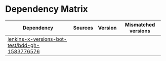 # Dependency Matrix

Dependency | Sources | Version | Mismatched versions
---------- | ------- | ------- | -------------------
[jenkins-x-versions-bot-test/bdd-gh-1583776576](https://github.com/jenkins-x-versions-bot-test/bdd-gh-1583776576.git) |  | []() | 
